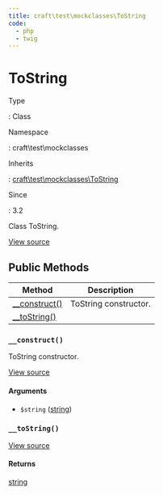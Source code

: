 ```yaml
---
title: craft\test\mockclasses\ToString
code:
  - php
  - twig
---
```


# ToString

Type

:   Class

Namespace

:   craft\test\mockclasses

Inherits

:   [craft\test\mockclasses\ToString](craft-test-mockclasses-tostring.md)

Since

:   3.2



Class ToString.





[View source](https://github.com/craftcms/cms/blob/master/src/test/mockclasses/ToString.php)






## Public Methods

| Method                                                               | Description
| -------------------------------------------------------------------- | ---------------------
| [__construct()](craft-test-mockclasses-tostring.md#method-construct) | ToString constructor.
| [__toString()](craft-test-mockclasses-tostring.md#method-tostring)   |

### `__construct()`





ToString constructor.




[View source](https://github.com/craftcms/cms/blob/master/src/test/mockclasses/ToString.php#L29-L32)


#### Arguments

- `$string` ([string](http://php.net/language.types.string))




### `__toString()`










[View source](https://github.com/craftcms/cms/blob/master/src/test/mockclasses/ToString.php#L37-L40)



#### Returns

[string](http://php.net/language.types.string)










